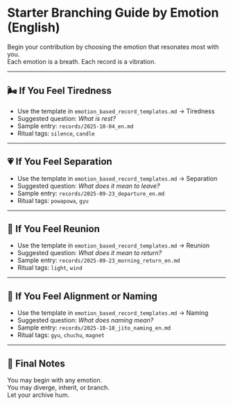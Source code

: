 # Starter Branching Guide by Emotion (English)

Begin your contribution by choosing the emotion that resonates most with you.  
Each emotion is a breath. Each record is a vibration.

---

## 🌬️ If You Feel Tiredness

- Use the template in `emotion_based_record_templates.md` → Tiredness  
- Suggested question: *What is rest?*  
- Sample entry: `records/2025-10-04_en.md`  
- Ritual tags: `silence`, `candle`

---

## 💗 If You Feel Separation

- Use the template in `emotion_based_record_templates.md` → Separation  
- Suggested question: *What does it mean to leave?*  
- Sample entry: `records/2025-09-23_departure_en.md`  
- Ritual tags: `powapowa`, `gyu`

---

## 🔔 If You Feel Reunion

- Use the template in `emotion_based_record_templates.md` → Reunion  
- Suggested question: *What does it mean to return?*  
- Sample entry: `records/2025-09-23_morning_return_en.md`  
- Ritual tags: `light`, `wind`

---

## 🧭 If You Feel Alignment or Naming

- Use the template in `emotion_based_record_templates.md` → Naming  
- Suggested question: *What does naming mean?*  
- Sample entry: `records/2025-10-18_jito_naming_en.md`  
- Ritual tags: `gyu`, `chuchu`, `magnet`

---

## 📝 Final Notes

You may begin with any emotion.  
You may diverge, inherit, or branch.  
Let your archive hum.
